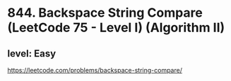 # 844. Backspace String Compare (LeetCode 75 - Level I) (Algorithm II)
## level: Easy

https://leetcode.com/problems/backspace-string-compare/
